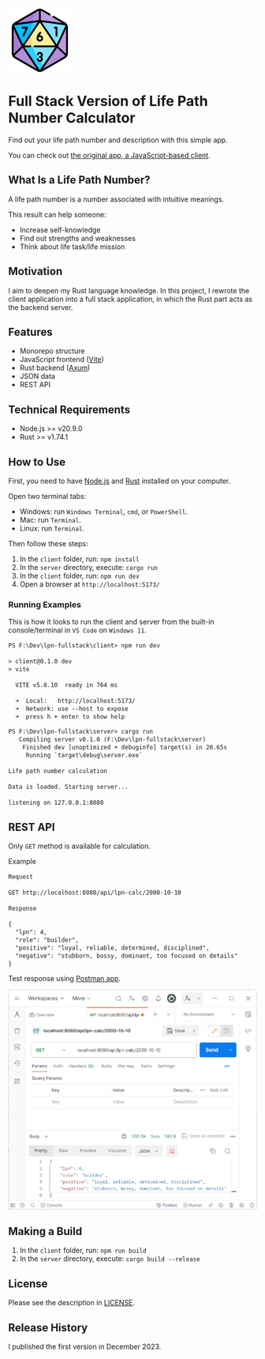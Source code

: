 ![Numerology icon](/client/img/numerology.png "Numerology icon")

# Full Stack Version of Life Path Number Calculator

Find out your life path number and description with this simple app.

You can check out [the original app, a JavaScript-based client](https://github.com/krondorl/life-path-number).

## What Is a Life Path Number?

A life path number is a number associated with intuitive meanings.

This result can help someone:

- Increase self-knowledge
- Find out strengths and weaknesses
- Think about life task/life mission

## Motivation

I aim to deepen my Rust language knowledge. In this project, I rewrote the client application into a full stack application, in which the Rust part acts as the backend server.

## Features

- Monorepo structure
- JavaScript frontend ([Vite](https://vitejs.dev/))
- Rust backend ([Axum](https://crates.io/crates/axum))
- JSON data
- REST API

## Technical Requirements

- Node.js >= v20.9.0
- Rust >= v1.74.1

## How to Use

First, you need to have [Node.js](https://nodejs.org/en) and [Rust](https://www.rust-lang.org/tools/install) installed on your computer.

Open two terminal tabs:

- Windows: run `Windows Terminal`, `cmd`, or `PowerShell`.
- Mac: run `Terminal`.
- Linux: run `Terminal`.

Then follow these steps:

1. In the `client` folder, run: `npm install`
1. In the `server` directory, execute: `cargo run`
1. In the `client` folder, run: `npm run dev`
1. Open a browser at `http://localhost:5173/`

### Running Examples

This is how it looks to run the client and server from the built-in console/terminal in `VS Code` on `Windows 11`.

```
PS F:\Dev\lpn-fullstack\client> npm run dev

> client@0.1.0 dev
> vite

  VITE v5.0.10  ready in 764 ms

  ➜  Local:   http://localhost:5173/
  ➜  Network: use --host to expose
  ➜  press h + enter to show help
```

```
PS F:\Dev\lpn-fullstack\server> cargo run
   Compiling server v0.1.0 (F:\Dev\lpn-fullstack\server)
    Finished dev [unoptimized + debuginfo] target(s) in 20.65s
     Running `target\debug\server.exe`

Life path number calculation

Data is loaded. Starting server...

listening on 127.0.0.1:8080
```

## REST API

Only `GET` method is available for calculation.

Example

```
Request

GET http://localhost:8080/api/lpn-calc/2000-10-10

Response

{
  "lpn": 4,
  "role": "builder",
  "positive": "loyal, reliable, determined, disciplined",
  "negative": "stubborn, bossy, dominant, too focused on details"
}

```

Test response using [Postman app](https://www.postman.com/downloads/).

![GET request in Postman](/docs/get-endpoint-postman.png "GET request in Postman")

## Making a Build

1. In the `client` folder, run: `npm run build`
1. In the `server` directory, execute: `cargo build --release`

## License

Please see the description in [LICENSE](LICENSE).

## Release History

I published the first version in December 2023.
